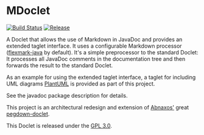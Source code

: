 MDoclet
=======

[![Build Status](https://travis-ci.org/mnlipp/org.jdrupes.mdoclet.svg?branch=master)](https://travis-ci.org/mnlipp/org.jdrupes.mdoclet)
[![Release](https://jitpack.io/v/mnlipp/org.jdrupes.mdoclet.svg)](https://jitpack.io/mnlipp/org.jdrupes.mdoclet)

A Doclet that allows the use of Markdown in JavaDoc and
provides an extended taglet interface. It uses a configurable Markdown processor
([flexmark-java](https://github.com/vsch/flexmark-java) by default). 
It's a simple preprocessor to the standard Doclet: It processes all JavaDoc 
comments in the documentation tree and then forwards the result to the standard Doclet.

As an example for using the extended taglet interface, a taglet 
for including UML diagrams [PlantUML](http://plantuml.sourceforge.net/) is
provided as part of this project.

See the javadoc package description for details. 

This project is an architectural redesign and
extension of [Abnaxos'](https://github.com/Abnaxos) 
great [pegdown-doclet](https://github.com/Abnaxos/pegdown-doclet).

This Doclet is released under the
[GPL 3.0](http://www.gnu.org/licenses/gpl-3.0-standalone.html).

